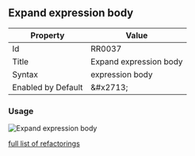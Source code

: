 ## Expand expression body

| Property | Value |
| -------- | ----- |
| Id | RR0037 |
| Title | Expand expression body |
| Syntax | expression body |
| Enabled by Default | &\#x2713; |

### Usage

![Expand expression body](../../images/refactorings/ExpandExpressionBody.png)

[full list of refactorings](Refactorings.md)